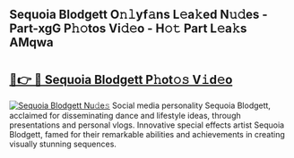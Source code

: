 ## Sequoia Blodgett O𝚗𝚕yf𝚊ns L𝚎a𝚔ed N𝚞𝚍es - Part-xgG P𝚑𝚘tos Vi𝚍𝚎o - H𝚘𝚝 Part L𝚎a𝚔s AMqwa

# <h2><a href="http://kf8cupi.oniu.top/?m=Sequoia+Blodgett">🔗👉 🔴 Sequoia Blodgett P𝚑ot𝚘𝚜 V𝚒d𝚎o</a></h2>

[![Sequoia Blodgett Nu𝚍e𝚜](https://i.imgur.com/0qMVB7G.gif)](http://kf8cupi.oniu.top/?m=Sequoia+Blodgett)
Social media personality Sequoia Blodgett, acclaimed for disseminating dance and lifestyle ideas, through presentations and personal vlogs. Innovative special effects artist Sequoia Blodgett, famed for their remarkable abilities and achievements in creating visually stunning sequences.  
